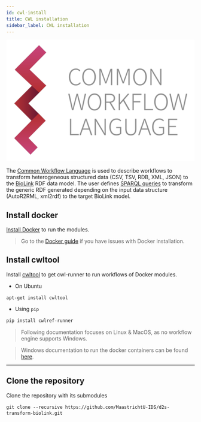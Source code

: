 ```yaml
---
id: cwl-install
title: CWL installation
sidebar_label: CWL installation
---
```


[![](/img/CWL_logo.png)](https://www.commonwl.org/)

The [Common Workflow Language](https://www.commonwl.org/) is used to describe workflows to transform heterogeneous structured data (CSV, TSV, RDB, XML, JSON) to the [BioLink](https://biolink.github.io/biolink-model/docs/) RDF data model. The user defines [SPARQL queries](https://github.com/MaastrichtU-IDS/d2s-transform-biolink/blob/master/mapping/pharmgkb/insert-pharmgkb.rq) to transform the generic RDF generated depending on the input data structure (AutoR2RML, xml2rdf) to the target BioLink model.

## Install docker

[Install Docker](https://docs.docker.com/install/) to run the modules. 

> Go to the [Docker guide](http://d2s.semanticscience.org/docs/guide-docker) if you have issues with Docker installation.

## Install cwltool

Install [cwltool](https://github.com/common-workflow-language/cwltool#install) to get cwl-runner to run workflows of Docker modules.

* On Ubuntu

```shell
apt-get install cwltool
```

* Using `pip`

```bash
pip install cwlref-runner
```

>  Following documentation focuses on Linux & MacOS, as no workflow engine supports Windows.

>  Windows documentation to run the docker containers can be found [here](https://github.com/MaastrichtU-IDS/data2services-pipeline/wiki/Run-on-Windows).

---

## Clone the repository

Clone the repository with its submodules

```shell
git clone --recursive https://github.com/MaastrichtU-IDS/d2s-transform-biolink.git
```

